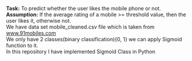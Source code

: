 **Task:** To predict whether the user likes the mobile phone or not.<br>
**Assumption:** If the average rating of a mobile >= threshold value, then the user likes it, otherwise not.<br>
We have data set mobile_cleaned.csv file which is taken from www.91mobiles.com<br>
We only have 2 classes(binary classification){0, 1} we can apply Sigmoid function to it.<br>
In this repository I have implemented Sigmoid Class in Python
